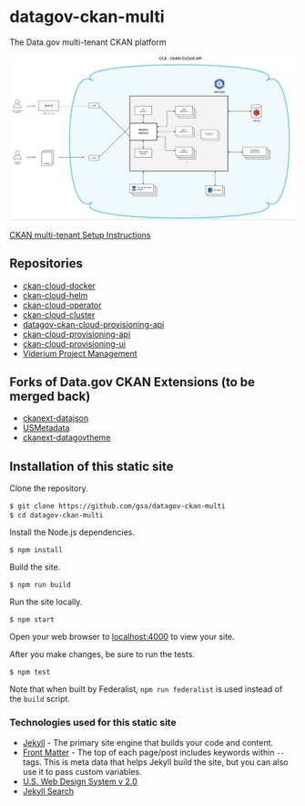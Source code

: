 # datagov-ckan-multi

The Data.gov multi-tenant CKAN platform

![CKAN multi-tenant Architecture](assets/images/Architecture.png)

[CKAN multi-tenant Setup Instructions](https://github.com/ViderumGlobal/ckan-cloud-cluster/tree/master/docs)

## Repositories
* [ckan-cloud-docker](https://github.com/ViderumGlobal/ckan-cloud-docker)
* [ckan-cloud-helm](https://github.com/ViderumGlobal/ckan-cloud-helm)
* [ckan-cloud-operator](https://github.com/ViderumGlobal/ckan-cloud-operator)
* [ckan-cloud-cluster](https://github.com/ViderumGlobal/ckan-cloud-cluster)
* [datagov-ckan-cloud-provisioning-api](https://github.com/ViderumGlobal/datagov-ckan-cloud-provisioning-api)
* [ckan-cloud-provisioning-api](https://github.com/ViderumGlobal/ckan-cloud-provisioning-api)
* [ckan-cloud-provisioning-ui](https://github.com/ViderumGlobal/ckan-cloud-provisioning-ui)
* [Viderium Project Management](https://github.com/ViderumGlobal/PM-datagov)

## Forks of Data.gov CKAN Extensions (to be merged back)
* [ckanext-datajson](https://github.com/ViderumGlobal/ckanext-datajson)
* [USMetadata](https://github.com/ViderumGlobal/USMetadata)
* [ckanext-datagovtheme](https://github.com/ViderumGlobal/ckanext-datagovtheme)

## Installation of this static site

Clone the repository.

    $ git clone https://github.com/gsa/datagov-ckan-multi
    $ cd datagov-ckan-multi

Install the Node.js dependencies.

    $ npm install

Build the site.

    $ npm run build

Run the site locally.

    $ npm start

Open your web browser to [localhost:4000](http://localhost:4000/) to view your site.

After you make changes, be sure to run the tests.

    $ npm test

Note that when built by Federalist, `npm run federalist` is used instead of the `build` script.

###  Technologies used for this static site
- [Jekyll](https://jekyllrb.com/docs/) - The primary site engine that builds your code and content.
- [Front Matter](https://jekyllrb.com/docs/frontmatter) - The top of each page/post includes keywords within `--` tags. This is meta data that helps Jekyll build the site, but you can also use it to pass custom variables.
- [U.S. Web Design System v 2.0](https://v2.designsystem.digital.gov) 
- [Jekyll Search](https://github.com/18F/jekyll_pages_api_search/)
